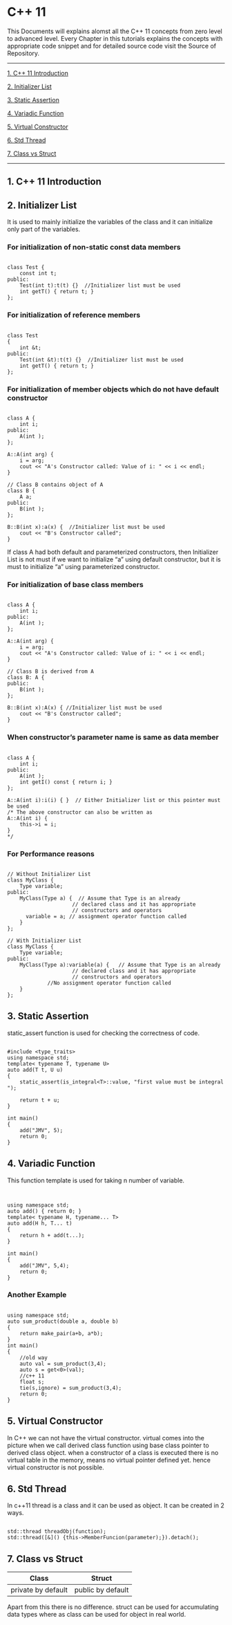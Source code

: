 # C++ 11

This Documents will explains alomst all the C++ 11 concepts from zero level to advanced level. Every Chapter in this tutorials explains the concepts with appropriate code snippet and for detailed source code visit the Source of Repository.

-------------------------------------------------------------------------------------------------------------------------------

[1. C++ 11 Introduction](#1-c++-11-intorduction)

[2. Initializer List](#2-initializer-list)

[3. Static Assertion](#3-static-assertion)

[4. Variadic Function](#4-variadic-function)

[5. Virtual Constructor](#5-virtual-constructor)

[6. Std Thread](#6-std-thread)

[7. Class vs Struct](#7-class-vs-struct)

------------------------------------------------------------------------------------------------------------------------------------
## 1. C++ 11 Introduction ##

## 2. Initializer List ##

  It is used to mainly initialize the variables of the class and it can initialize only part of the variables.
   ### For initialization of non-static const data members ###
<pre><code>
class Test { 
    const int t; 
public: 
    Test(int t):t(t) {}  //Initializer list must be used 
    int getT() { return t; } 
}; 
</code></pre>
   ### For initialization of reference members ###
<pre><code>
class Test 
{ 
    int &t; 
public: 
    Test(int &t):t(t) {}  //Initializer list must be used 
    int getT() { return t; } 
}; 
</code></pre>
   ### For initialization of member objects which do not have default constructor ### 
<pre><code>
class A { 
    int i; 
public: 
    A(int ); 
}; 
  
A::A(int arg) { 
    i = arg; 
    cout << "A's Constructor called: Value of i: " << i << endl; 
} 
  
// Class B contains object of A 
class B { 
    A a; 
public: 
    B(int ); 
}; 
  
B::B(int x):a(x) {  //Initializer list must be used 
    cout << "B's Constructor called"; 
} 
</code></pre>
If class A had both default and parameterized constructors, then Initializer List is not must if we want to initialize “a” using default constructor, but it is must to initialize “a” using parameterized constructor.
  ### For initialization of base class members ###
<pre><code>
class A { 
    int i; 
public: 
    A(int ); 
}; 
  
A::A(int arg) { 
    i = arg; 
    cout << "A's Constructor called: Value of i: " << i << endl; 
} 
  
// Class B is derived from A 
class B: A { 
public: 
    B(int ); 
}; 
  
B::B(int x):A(x) { //Initializer list must be used 
    cout << "B's Constructor called"; 
}
</code></pre>
   ### When constructor’s parameter name is same as data member ###
<pre><code>
class A { 
    int i; 
public: 
    A(int ); 
    int getI() const { return i; } 
}; 
  
A::A(int i):i(i) { }  // Either Initializer list or this pointer must be used 
/* The above constructor can also be written as  
A::A(int i) {  
    this->i = i; 
} 
*/
</code></pre>
   ### For Performance reasons ###
<pre><code>
// Without Initializer List 
class MyClass { 
    Type variable; 
public: 
    MyClass(Type a) {  // Assume that Type is an already 
                     // declared class and it has appropriate  
                     // constructors and operators 
      variable = a; // assignment operator function called
    } 
}; 

// With Initializer List 
class MyClass { 
    Type variable; 
public: 
    MyClass(Type a):variable(a) {   // Assume that Type is an already 
                     // declared class and it has appropriate 
                     // constructors and operators 
		     //No assignment operator function called
    } 
}; 
</code></pre>

## 3. Static Assertion ##
  static_assert function is used for checking the correctness of code.
<pre><code>
#include &lt;type_traits&gt;
using namespace std;
template< typename T, typename U>
auto add(T t, U u)
{
	static_assert(is_integral&lt;T&gt;::value, "first value must be integral ");

	return t + u;
}

int main()
{
	add("JMV", 5);
    return 0;
}
</code></pre>

## 4. Variadic Function ##
   This function template is used for taking n number of variable.
   
<pre><code>

using namespace std;
auto add() { return 0; }
template< typename H, typename... T>
auto add(H h, T... t)
{
	return h + add(t...);
}

int main()
{
	add("JMV", 5,4);
    return 0;
}
</code></pre>

### Another Example ###
	
<pre><code>
using namespace std;
auto sum_product(double a, double b)
{
	return make_pair(a+b, a*b);
}
int main()
{
    //old way
    auto val = sum_product(3,4);
    auto s = get&lt;0&gt;(val);
    //c++ 11
    float s;
    tie(s,ignore) = sum_product(3,4);
    return 0;
}
</code></pre>

## 5. Virtual Constructor ##

In C++ we can not have the virtual constructor. virtual comes into the picture when we call derived class function using base class pointer to derived class object. when a constructor of a class is executed there is no virtual table in the memory, means no virtual pointer defined yet. hence virtual constructor is not possible.

## 6. Std Thread ##

In c++11 thread is a class and it can be used as object. It can be created in 2 ways.
<pre><code>
std::thread threadObj(function);
std::thread([&]() {this->MemberFuncion(parameter);}).detach();
</code></pre>

## 7. Class vs Struct ##

|    Class	|    Struct	|
| ------------- | ------------- |
| private by default  | public by default  |

Apart from this there is no difference. struct can be used for accumulating data types where as class can be used for object in real world.
